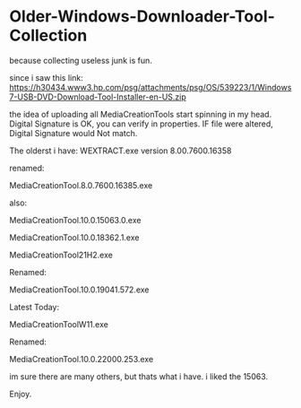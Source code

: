 # Older-Windows-Downloader-Tool-Collection
because collecting useless junk is fun.

since i saw this link:
https://h30434.www3.hp.com/psg/attachments/psg/OS/539223/1/Windows7-USB-DVD-Download-Tool-Installer-en-US.zip

the idea of uploading all MediaCreationTools start spinning in my head.
Digital Signature is OK, you can verify in properties.
IF file were altered, Digital Signature would Not match.

The olderst i have:
WEXTRACT.exe version 8.00.7600.16358

renamed:

MediaCreationTool.8.0.7600.16385.exe

also:

MediaCreationTool.10.0.15063.0.exe

MediaCreationTool.10.0.18362.1.exe

MediaCreationTool21H2.exe 

Renamed:

MediaCreationTool.10.0.19041.572.exe

Latest Today:

MediaCreationToolW11.exe

Renamed:

MediaCreationTool.10.0.22000.253.exe


im sure there are many others, but thats what i have.
i liked the 15063.

Enjoy.
